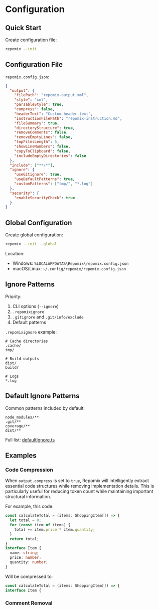 # Configuration

## Quick Start

Create configuration file:
```bash
repomix --init
```

## Configuration File

`repomix.config.json`:
```json
{
  "output": {
    "filePath": "repomix-output.xml",
    "style": "xml",
    "parsableStyle": true,
    "compress": false,
    "headerText": "Custom header text",
    "instructionFilePath": "repomix-instruction.md",
    "fileSummary": true,
    "directoryStructure": true,
    "removeComments": false,
    "removeEmptyLines": false,
    "topFilesLength": 5,
    "showLineNumbers": false,
    "copyToClipboard": false,
    "includeEmptyDirectories": false
  },
  "include": ["**/*"],
  "ignore": {
    "useGitignore": true,
    "useDefaultPatterns": true,
    "customPatterns": ["tmp/", "*.log"]
  },
  "security": {
    "enableSecurityCheck": true
  }
}
```

## Global Configuration

Create global configuration:
```bash
repomix --init --global
```

Location:
- Windows: `%LOCALAPPDATA%\Repomix\repomix.config.json`
- macOS/Linux: `~/.config/repomix/repomix.config.json`

## Ignore Patterns

Priority:
1. CLI options (`--ignore`)
2. `.repomixignore`
3. `.gitignore` and `.git/info/exclude`
4. Default patterns

`.repomixignore` example:
```text
# Cache directories
.cache/
tmp/

# Build outputs
dist/
build/

# Logs
*.log
```

## Default Ignore Patterns

Common patterns included by default:
```text
node_modules/**
.git/**
coverage/**
dist/**
```

Full list: [defaultIgnore.ts](https://github.com/yamadashy/repomix/blob/main/src/config/defaultIgnore.ts)

## Examples

### Code Compression

When `output.compress` is set to `true`, Repomix will intelligently extract essential code structures while removing implementation details. This is particularly useful for reducing token count while maintaining important structural information.

For example, this code:

```typescript
const calculateTotal = (items: ShoppingItem[]) => {
  let total = 0;
  for (const item of items) {
    total += item.price * item.quantity;
  }
  return total;
}
interface Item {
  name: string;
  price: number;
  quantity: number;
}
```

Will be compressed to:

```typescript
const calculateTotal = (items: ShoppingItem[]) => {
interface Item {
```

### Comment Removal
